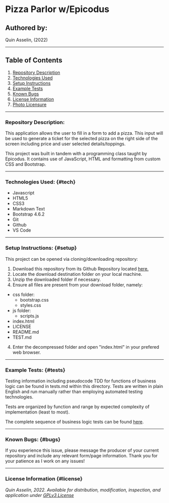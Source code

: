 # Pizza Parlor w/Epicodus

## Authored by: 
Quin Asselin, (2022)

***

## Table of Contents
1. [Repository Description](#description)
2. [Technologies Used](#tech)
3. [Setup Instructions](#setup)
4. [Example Tests](#tests)
5. [Known Bugs](#bugs)
6. [License Information](#license)
7. [Photo Licensure](#photo)

*** 

### Repository Description:
This application allows the user to fill in a form to add a pizza. This input will be used to generate a ticket for the selected pizza on the right side of the screen including price and user selected details/toppings.

This project was built in tandem with a programming class taught by Epicodus. It contains use of JavaScript, HTML and formatting from custom CSS and Bootstrap. 

***

### Technologies Used: {#tech}
- Javascript
- HTML5
- CSS3
- Markdown Text
- Bootstrap 4.6.2
- Git
- Github
- VS Code

***

### Setup Instructions: {#setup}
This project can be opened via cloning/downloading repository:
1. Download this repository from its Github Repository located [here.](https://github.com/Quin-Riley-A/pizza-parlor)
2. Locate the download destination folder on your local machine.
3. Unzip the downloaded folder if necessary.
4. Ensure all files are present from your download folder, namely:
  - css folder:
    - bootstrap.css
    - styles.css
  - js folder:
    - scripts.js
  - index.html
  - LICENSE
  - README.md
  - TEST.md
4. Enter the decompressed folder and open "index.html" in your prefered web browser.
***

### Example Tests: {#tests}
Testing information including pseudocode TDD for functions of business logic can be found in tests.md within this directory. Tests are written in plain English and run manually rather than employing automated testing technologies.

Tests are organized by function and range by expected complexity of implementation (least to most).

The complete sequence of business logic tests can be found [here](/tests.md).
***

### Known Bugs: {#bugs}

If you experience this issue, please message the producer of your current repository and include any relevant form/page information. Thank you for your patience as I work on any issues!
***

### License Information {#license}
*Quin Asselin, 2022. Available for distribution, modification, inspection, and application under [GPLv3 License](https://www.gnu.org/licenses/gpl-3.0.en.html)*